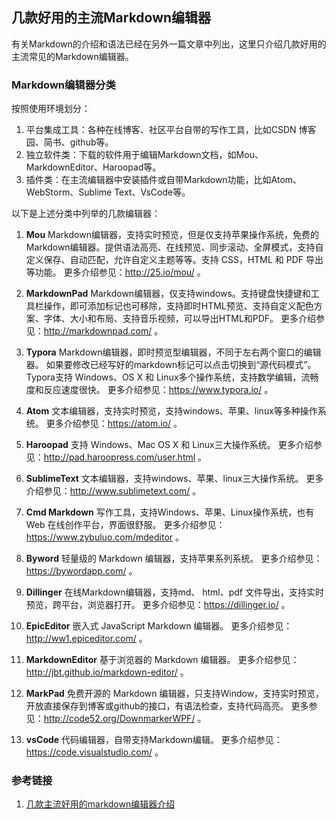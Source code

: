 ## 几款好用的主流Markdown编辑器

有关Markdown的介绍和语法已经在另外一篇文章中列出，这里只介绍几款好用的主流常见的Markdown编辑器。

### Markdown编辑器分类
按照使用环境划分：
1. 平台集成工具：各种在线博客、社区平台自带的写作工具，比如CSDN
博客园、简书、github等。
2. 独立软件类：下载的软件用于编辑Markdown文档，如Mou、MarkdownEditor、Haroopad等。
3. 插件类：在主流编辑器中安装插件或自带Markdown功能，比如Atom、WebStorm、Sublime Text、VsCode等。

以下是上述分类中列举的几款编辑器：

1. **Mou**
Markdown编辑器，支持实时预览，但是仅支持苹果操作系统，免费的Markdown编辑器。提供语法高亮、在线预览、同步滚动、全屏模式，支持自定义保存、自动匹配，允许自定义主题等等。支持 CSS，HTML 和 PDF 导出等功能。
更多介绍参见：http://25.io/mou/ 。


2. **MarkdownPad**
Markdown编辑器，仅支持windows。支持键盘快捷键和工具栏操作，即可添加标记也可移除，支持即时HTML预览、支持自定义配色方案、字体、大小和布局、支持音乐视频，可以导出HTML和PDF。
更多介绍参见：http://markdownpad.com/ 。

3. **Typora**
Markdown编辑器，即时预览型编辑器，不同于左右两个窗口的编辑器。
如果要修改已经写好的markdown标记可以点击切换到“源代码模式”。
Typora支持 Windows、OS X 和 Linux多个操作系统，支持数学编辑，流畅度和反应速度很快。
更多介绍参见：https://www.typora.io/ 。

4. **Atom**
文本编辑器，支持实时预览，支持windows、苹果、linux等多种操作系统。
更多介绍参见：https://atom.io/ 。

5. **Haroopad**
支持 Windows、Mac OS X 和 Linux三大操作系统。
更多介绍参见：http://pad.haroopress.com/user.html 。

6. **SublimeText**
文本编辑器，支持windows、苹果、linux三大操作系统。
更多介绍参见：http://www.sublimetext.com/ 。

7. **Cmd Markdown**
写作工具，支持Windows、苹果、Linux操作系统，也有 Web 在线创作平台，界面很舒服。
更多介绍参见：https://www.zybuluo.com/mdeditor 。

8. **Byword**
轻量级的 Markdown 编辑器，支持苹果系列系统。
更多介绍参见：https://bywordapp.com/ 。

9. **Dillinger**
在线Markdown编辑器，支持md、 html、pdf 文件导出，支持实时预览，跨平台，浏览器打开。
更多介绍参见：https://dillinger.io/ 。

10. **EpicEditor**
嵌入式 JavaScript Markdown 编辑器。
更多介绍参见：http://ww1.epiceditor.com/ 。

11. **MarkdownEditor**
基于浏览器的 Markdown 编辑器。
更多介绍参见：http://jbt.github.io/markdown-editor/ 。

12. **MarkPad**
免费开源的 Markdown 编辑器，只支持Window，支持实时预览，开放直接保存到博客或github的接口，有语法检查，支持代码高亮。
更多参见：http://code52.org/DownmarkerWPF/ 。

13. **vsCode**
代码编辑器，自带支持Markdown编辑。
更多介绍参见：https://code.visualstudio.com/ 。

### 参考链接
1. [几款主流好用的markdown编辑器介绍](https://blog.csdn.net/davidhzq/article/details/100815332)